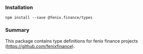 ### Installation

```
npm install --save @fenix.finance/types
```

### Summary

This package contains type definitions for fenix finance projects (https://github.com/fenixfinance).

